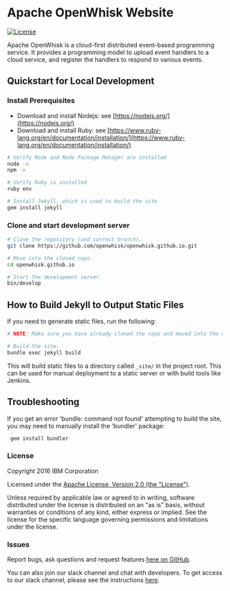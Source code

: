 # Apache OpenWhisk Website

[![License](https://img.shields.io/badge/license-Apache--2.0-blue.svg)](http://www.apache.org/licenses/LICENSE-2.0)

Apache OpenWhisk is a cloud-first distributed event-based programming service. It provides a programming model to upload event handlers to a cloud service, and register the handlers to respond to various events.

## Quickstart for Local Development

### Install Prerequisites

* Download and install Nodejs: see [https://nodejs.org/](https://nodejs.org/)
* Download and install Ruby: see [https://www.ruby-lang.org/en/documentation/installation/](https://www.ruby-lang.org/en/documentation/installation/)

``` sh
# Verify Node and Node Package Manager are installed
node -v
npm -v

# Verify Ruby is installed
ruby env

# Install Jekyll, which is used to build the site
gem install jekyll

```

### Clone and start development server

``` sh
# Clone the repository (and correct branch).
git clone https://github.com/openwhisk/openwhisk.github.io.git

# Move into the cloned repo.
cd openwhisk.github.io

# Start the development server.
bin/develop
```

## How to Build Jekyll to Output Static Files

If you need to generate static files, run the following:

``` sh
# NOTE: Make sure you have already cloned the repo and moved into the directory.

# Build the site.
bundle exec jekyll build
```

This will build static files to a directory called `_site/` in the project root. This can be used for manual deployment to a static server or with build tools like Jenkins.

## Troubleshooting

If you get an error 'bundle: command not found' attempting to build the site, you may need to manually install the 'bundler' package:
``` sh
 gem install bundler
```

### License

Copyright 2016 IBM Corporation

Licensed under the [Apache License, Version 2.0 (the "License")](http://www.apache.org/licenses/LICENSE-2.0.html).

Unless required by applicable law or agreed to in writing, software distributed under the license is distributed on an "as is" basis, without warranties or conditions of any kind, either express or implied. See the license for the specific language governing permissions and limitations under the license.

### Issues

Report bugs, ask questions and request features [here on GitHub](../../issues).

You can also join our slack channel and chat with developers.   To get access to our slack channel, please see the instructions [here](https://github.com/openwhisk/openwhisk/wiki).
